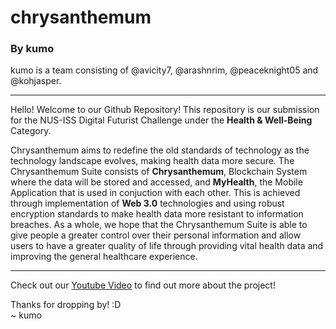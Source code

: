 # chrysanthemum
### By kumo
kumo is a team consisting of @avicity7, @arashnrim, @peaceknight05 and @kohjasper.

---


Hello! Welcome to our Github Repository! This repository is our submission for the NUS-ISS Digital Futurist Challenge
under the **Health & Well-Being** Category.  

Chrysanthemum aims to redefine the old standards of technology as the technology landscape evolves, making health data
more secure. The Chrysanthemum Suite consists of **Chrysanthemum**, Blockchain System where the data will be stored and accessed, 
and **MyHealth**, the Mobile Application that is used in conjuction with each other. This is achieved through implementation of 
**Web 3.0** technologies and using robust encryption standards to make health data more resistant to information breaches. As a 
whole, we hope that the Chrysanthemum Suite is able to give people a greater control over their personal information and allow 
users to have a greater quality of life through providing vital health data and improving the general healthcare experience.


---
Check out our [Youtube Video](https://youtu.be/_2MYRSZxDRE/) to find out more about the project!  

Thanks for dropping by! :D  
~ kumo
